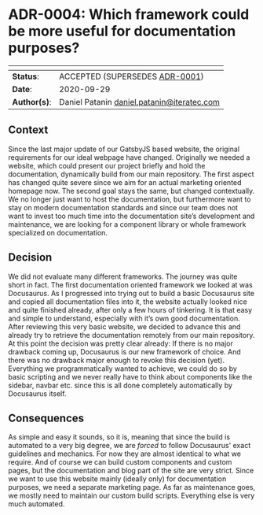 <!--
SPDX-FileCopyrightText: 2020 iteratec GmbH

SPDX-License-Identifier: Apache-2.0
-->

# ADR-0004: Which framework could be more useful for documentation purposes?

| <!-- -->       | <!-- --> |
|----------------|----------|
| **Status**:    | ACCEPTED (SUPERSEDES [ADR-0001](./adr_0001.md)) |
| **Date**:      | 2020-09-29 |
| **Author(s)**: | Daniel Patanin daniel.patanin@iteratec.com |

## Context

Since the last major update of our GatsbyJS based website, the original requirements for our ideal webpage have changed. Originally we needed a website, which could present our project briefly and hold the documentation, dynamically build from our main repository. The first aspect has changed quite severe since we aim for an actual marketing oriented homepage now. The second goal stays the same, but changed contextually. We no longer just want to host the documentation, but furthermore want to stay on modern documentation standards and since our team does not want to invest too much time into the documentation site’s development and maintenance, we are looking for a component library or whole framework specialized on documentation.

## Decision

We did not evaluate many different frameworks. The journey was quite short in fact. The first documentation oriented framework we looked at was Docusaurus. As I progressed into trying out to build a basic Docusaurus site and copied all documentation files into it, the website actually looked nice and quite finished already, after only a few hours of tinkering. It is that easy and simple to understand, especially with it’s own good documentation. After reviewing this very basic website, we decided to advance this and already try to retrieve the documentation remotely from our main repository. At this point the decision was pretty clear already: If there is no major drawback coming up, Docusaurus is our new framework of choice. And there was no drawback major enough to revoke this decision (yet). Everything we programmatically wanted to achieve, we could do so by basic scripting and we never really have to think about components like the sidebar, navbar etc. since this is all done completely automatically by Docusaurus itself.

## Consequences

As simple and easy it sounds, so it is, meaning that since the build is automated to a very big degree, we are *forced* to follow Docusaurus' exact guidelines and mechanics. For now they are almost identical to what we require. And of course we can build custom components and custom pages, but the documentation and blog part of the site are very strict. Since we want to use this website mainly (ideally only) for documentation purposes, we need a separate marketing page. As far as maintenance goes, we mostly need to maintain our custom build scripts. Everything else is very much automated.
